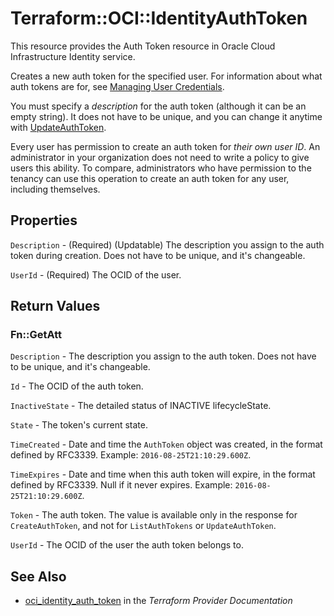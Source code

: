 # Terraform::OCI::IdentityAuthToken

This resource provides the Auth Token resource in Oracle Cloud Infrastructure Identity service.

Creates a new auth token for the specified user. For information about what auth tokens are for, see
[Managing User Credentials](https://docs.cloud.oracle.com/iaas/Content/Identity/Tasks/managingcredentials.htm).

You must specify a *description* for the auth token (although it can be an empty string). It does not
have to be unique, and you can change it anytime with
[UpdateAuthToken](https://docs.cloud.oracle.com/iaas/api/#/en/identity/20160918/AuthToken/UpdateAuthToken).

Every user has permission to create an auth token for *their own user ID*. An administrator in your organization
does not need to write a policy to give users this ability. To compare, administrators who have permission to the
tenancy can use this operation to create an auth token for any user, including themselves.

## Properties

`Description` - (Required) (Updatable) The description you assign to the auth token during creation. Does not have to be unique, and it's changeable.

`UserId` - (Required) The OCID of the user.


## Return Values

### Fn::GetAtt

`Description` - The description you assign to the auth token. Does not have to be unique, and it's changeable.

`Id` - The OCID of the auth token.

`InactiveState` - The detailed status of INACTIVE lifecycleState.

`State` - The token's current state.

`TimeCreated` - Date and time the `AuthToken` object was created, in the format defined by RFC3339.  Example: `2016-08-25T21:10:29.600Z`.

`TimeExpires` - Date and time when this auth token will expire, in the format defined by RFC3339. Null if it never expires.  Example: `2016-08-25T21:10:29.600Z`.

`Token` - The auth token. The value is available only in the response for `CreateAuthToken`, and not for `ListAuthTokens` or `UpdateAuthToken`.

`UserId` - The OCID of the user the auth token belongs to.

## See Also

* [oci_identity_auth_token](https://www.terraform.io/docs/providers/oci/r/identity_auth_token.html) in the _Terraform Provider Documentation_